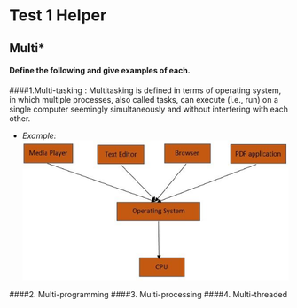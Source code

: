 # Test 1 Helper
## Multi\*
#### **Define the following and give examples of each.**

####1.Multi-tasking :
  Multitasking  is defined in terms of operating system, in which multiple processes, also called tasks, can execute (i.e., run) on a single computer seemingly simultaneously and without interfering with each other.
  - *Example:*
  ![image of multasking](https://github.com/ashoknaidug/4103-102-OpSys-Gedela/blob/master/multitask.png)
 
####2. Multi-programming
####3. Multi-processing
####4. Multi-threaded
